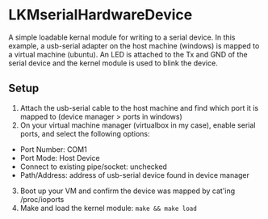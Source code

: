 # LKMserialHardwareDevice
A simple loadable kernal module for writing to a serial device. In this example, a usb-serial adapter on the host machine (windows) is mapped to a virtual machine (ubuntu). An LED is attached to the Tx and GND of the serial device and the kernel module is used to blink the device.

## Setup
1. Attach the usb-serial cable to the host machine and find which port it is mapped to (device manager > ports in windows)
2. On your virtual machine manager (virtualbox in my case), enable serial ports, and select the following options:
- Port Number: COM1
- Port Mode: Host Device
- Connect to existing pipe/socket: unchecked
- Path/Address: address of usb-serial device found in device manager
3. Boot up your VM and confirm the device was mapped by cat'ing /proc/ioports
4. Make and load the kernel module: ```make && make load```
